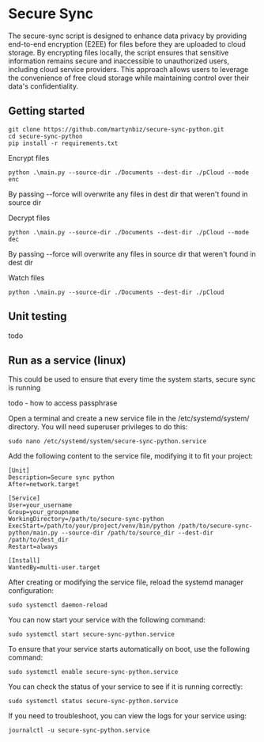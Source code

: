 # Secure Sync

The secure-sync script is designed to enhance data privacy by providing end-to-end encryption (E2EE) for files before they are uploaded to cloud storage. By encrypting files locally, the script ensures that sensitive information remains secure and inaccessible to unauthorized users, including cloud service providers. This approach allows users to leverage the convenience of free cloud storage while maintaining control over their data's confidentiality.

## Getting started

```
git clone https://github.com/martynbiz/secure-sync-python.git
cd secure-sync-python
pip install -r requirements.txt
```

Encrypt files

```
python .\main.py --source-dir ./Documents --dest-dir ./pCloud --mode enc
```

By passing --force will overwrite any files in dest dir that weren't found in source dir

Decrypt files

```
python .\main.py --source-dir ./Documents --dest-dir ./pCloud --mode dec
```

By passing --force will overwrite any files in source dir that weren't found in dest dir

Watch files

```
python .\main.py --source-dir ./Documents --dest-dir ./pCloud
```

## Unit testing

todo

## Run as a service (linux)

This could be used to ensure that every time the system starts, secure sync is running

todo - how to access passphrase

Open a terminal and create a new service file in the /etc/systemd/system/ directory. You will need superuser privileges to do this:

```
sudo nano /etc/systemd/system/secure-sync-python.service
```

Add the following content to the service file, modifying it to fit your project:

```
[Unit]
Description=Secure sync python
After=network.target

[Service]
User=your_username
Group=your_groupname
WorkingDirectory=/path/to/secure-sync-python
ExecStart=/path/to/your/project/venv/bin/python /path/to/secure-sync-python/main.py --source-dir /path/to/source_dir --dest-dir /path/to/dest_dir
Restart=always

[Install]
WantedBy=multi-user.target
```

After creating or modifying the service file, reload the systemd manager configuration:

```
sudo systemctl daemon-reload
```

You can now start your service with the following command:

```
sudo systemctl start secure-sync-python.service
```

To ensure that your service starts automatically on boot, use the following command:

```
sudo systemctl enable secure-sync-python.service
```

You can check the status of your service to see if it is running correctly:

```
sudo systemctl status secure-sync-python.service
```

If you need to troubleshoot, you can view the logs for your service using:

```
journalctl -u secure-sync-python.service
```
